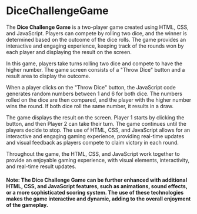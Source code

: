 # DiceChallengeGame

The **Dice Challenge Game** is a two-player game created using HTML, CSS, and JavaScript. Players can compete by rolling two dice, and the winner is determined based on the outcome of the dice rolls. The game provides an interactive and engaging experience, keeping track of the rounds won by each player and displaying the result on the screen.

In this game, players take turns rolling two dice and compete to have the higher number. The game screen consists of a "Throw Dice" button and a result area to display the outcome.

When a player clicks on the "Throw Dice" button, the JavaScript code generates random numbers between 1 and 6 for both dice. The numbers rolled on the dice are then compared, and the player with the higher number wins the round. If both dice roll the same number, it results in a draw.

The game displays the result on the screen. Player 1 starts by clicking the button, and then Player 2 can take their turn. The game continues until the players decide to stop. The use of HTML, CSS, and JavaScript allows for an interactive and engaging gaming experience, providing real-time updates and visual feedback as players compete to claim victory in each round.

Throughout the game, the HTML, CSS, and JavaScript work together to provide an enjoyable gaming experience, with visual elements, interactivity, and real-time result updates.

#### Note: The Dice Challenge Game can be further enhanced with additional HTML, CSS, and JavaScript features, such as animations, sound effects, or a more sophisticated scoring system. The use of these technologies makes the game interactive and dynamic, adding to the overall enjoyment of the gameplay.
